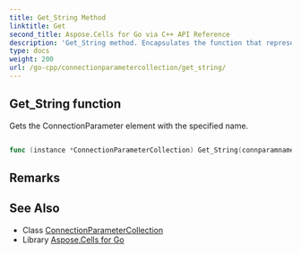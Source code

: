 ```yaml
---
title: Get_String Method 
linktitle: Get
second_title: Aspose.Cells for Go via C++ API Reference
description: 'Get_String method. Encapsulates the function that represents get in Go.'
type: docs
weight: 200
url: /go-cpp/connectionparametercollection/get_string/
---
```


## Get_String function

Gets the ConnectionParameter element with the specified name.

```go

func (instance *ConnectionParameterCollection) Get_String(connparamname string)  (*ConnectionParameter,  error) 

```

## Remarks


## See Also

* Class [ConnectionParameterCollection](../)
* Library [Aspose.Cells for Go](../../)
